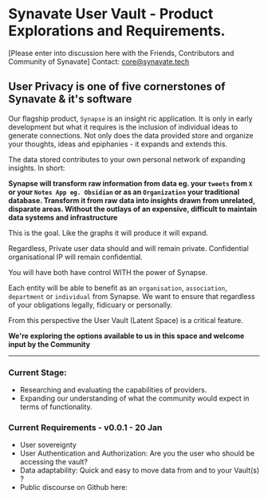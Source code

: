 # Synavate User Vault - Product Explorations and Requirements.

[Please enter into discussion here with the Friends, Contributors and Community of Synavate]
Contact: core@synavate.tech

## User Privacy is one of five cornerstones of Synavate & it's software

Our flagship product, `Synapse` is an insight ric application. It is only in early development but what it requires is the inclusion of individual ideas to generate connections. Not only does the data provided store and organize your thoughts, ideas and epiphanies - it expands and extends this.

The data stored contributes to your own personal network of expanding insights. In short:

**Synapse will transform raw information from data eg. your `tweets` from `X` or your `Notes App eg. Obsidian` or as an `Organization` your traditional database. Transform it from raw data into insights drawn from unrelated, disparate areas. Without the outlays of an expensive, difficult to maintain data systems and infrastructure**

This is the goal. Like the graphs it will produce it will expand.

Regardless, 
Private user data should and will remain private.
Confidential organisational IP will remain confidential.

You will have both have control WITH the power of Synapse.


Each entity will be able to benefit as an `organisation`, `association`, `department` or `individual` from Synapse. We want to ensure that regardless of your obligations legally, fidicuary or personally.

From this perspective the User Vault (Latent Space) is a critical feature.

**We're exploring the options available to us in this space and welcome input by the Community**

-----------------------------

### Current Stage:

- Researching and evaluating the capabilities of providers.
- Expanding our understanding of what the community would expect in terms of functionality.

### Current Requirements - v0.0.1 - 20 Jan

- User sovereignty 
- User Authentication and Authorization: Are you the user who should be accessing the vault?
- Data adaptability: Quick and easy to move data from and to your Vault(s) ?
- Public discourse on Github here: